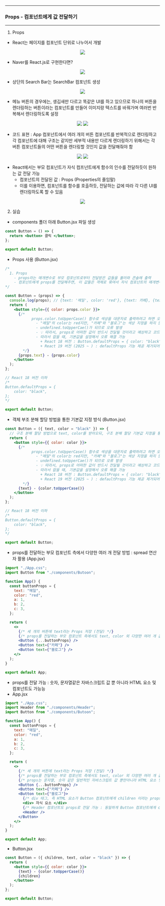 -----
### Props - 컴포넌트에게 값 전달하기
-----
1. Props
  - React는 페이지를 컴포넌트 단위로 나누어서 개발
<div align="center">
<img src="https://github.com/user-attachments/assets/d2483a14-0bfd-410a-b74e-cf5c552426a0">
</div>

  - Naver를 React.js로 구현한다면?
<div align="center">
<img src="https://github.com/user-attachments/assets/4a62fbc9-ae50-41e4-9e00-bd6a02dbcac4">
</div>

  - 상단의 Search Bar는 SearchBar 컴포넌트 생성
<div align="center">
<img src="https://github.com/user-attachments/assets/76242bcf-a91b-4121-9c09-38a657b7ffad">
</div>

  - 메뉴 버튼의 경우에는, 생김새만 다르고 똑같은 UI를 하고 있으므로 하나의 버튼을 렌더링하는 버튼이라는 컴포넌트를 만들어 이미지랑 텍스트를 바꿔가며 여러번 반복해서 렌더링하도록 설정
<div align="center">
<img src="https://github.com/user-attachments/assets/8c1dfd52-a339-4411-b774-bdf27e117f84">
<img src="https://github.com/user-attachments/assets/65ab9cef-3dcb-4424-ae32-23ff9bcf6007">
</div>

  - 코드 표현 : App 컴포넌트에서 여러 개의 버튼 컴포넌트를 반복적으로 렌더링하고 각 컴포넌트에 대해 구조는 같지만 세부적 내용만 다르게 렌더링하기 위해서는 각 버튼 컴포넌트들의 어떤 버튼을 렌더링할 것인지 값을 전달해줘야 함
<div align="center">
<img src="https://github.com/user-attachments/assets/662c2b05-d999-4fd9-b55e-6f7cb44f321cd">
<img src="https://github.com/user-attachments/assets/b6ef9927-deff-4da5-9da3-73dbb749e0f5">
</div>

  - React에서는 부모 컴포넌트가 자식 컴프넌트에게 함수의 인수를 전달하듯이 원하는 값 전달 가능
    + 컴포넌트의 전달된 값 : Props (Properties의 줄임말)
    + 이를 이용하면, 컴포넌트를 함수를 호출하듯, 전달하는 값에 따라 각 다른 UI를 렌더링하도록 할 수 있음
<div align="center">
<img src="https://github.com/user-attachments/assets/6f646885-fe82-48a0-b88a-f06321c3c720">
</div>

2. 실습
  - components 폴더 아래 Button.jsx 파일 생성
```jsx
const Button = () => {
  return <button> 클릭 </button>;
};

export default Button;
```

  - Props 사용 (Button.jsx)
```jsx
/*
  1. Props
    - props라는 매개변수로 부모 컴포넌트로부터 전달받은 값들을 불러와 콘솔에 출력
    - 컴포넌트에게 props를 전달해주면, 이 값들은 객체로 묶여서 자식 컴포넌트의 매개변수로 제공
*/

const Button = (props) => {
  console.log(props); // {text: '메일', color: 'red'}, {text: 카페}, {text: '블로그'} 객체 형태로 저장되어 출력
  return (
    <button style={{ color: props.color }}>
      {/* 
            props.color.toUpperCase() 함수로 색상을 대문자로 출력하려고 하면 오류 발생
              - "메일"의 color는 red지만, "카페"와 "블로그"는 색상 지정을 하지 않았으므로 undefined
              - undefined.toUpperCae()가 되므로 오류 발생
              - 💡 따라서, props로 어떠한 값이 반드시 전달될 것이라고 예상하고 코드 작성은 위험
              - 따라서 없을 때, 기본값을 설정해서 오류 해결 가능 
                + React 18 버전 : Button.defaultProps = { color: "black", }; 같이 기본값 설정 가능
                + React 19 버전 (2025 ~ ) : defaultProps 기능 제공 제거되어, props를 구조 분해 할당 문법을 통해 받아와, 구조분해할당의 기본값을 이용하는 방식 사용
        */}
      {props.text} - {props.color}
    </button>
  );
};

// React 18 버전 이하
/*
Button.defaultProps = {
    color: "black",
};
*/

export default Button;
```

  - 객체 부조 분해 할당 방법을 통한 기본값 지정 방식 (Button.jsx)
```jsx
const Button = ({ text, color = "black" }) => {
  // 구조 분해 할당 방법으로 text, color를 받아오되, 구조 분해 할당 기본값 지정을 통해 color="black"으로 기본값 지정
  return (
    <button style={{ color: color }}>
      {/* 
            props.color.toUpperCase() 함수로 색상을 대문자로 출력하려고 하면 오류 발생
              - "메일"의 color는 red지만, "카페"와 "블로그"는 색상 지정을 하지 않았으므로 undefined
              - undefined.toUpperCae()가 되므로 오류 발생
              - 💡 따라서, props로 어떠한 값이 반드시 전달될 것이라고 예상하고 코드 작성은 위험
              - 따라서 없을 때, 기본값을 설정해서 오류 해결 가능 
                + React 18 버전 : Button.defaultProps = { color: "black", }; 같이 기본값 설정 가능
                + React 19 버전 (2025 ~ ) : defaultProps 기능 제공 제거되어, props를 구조 분해 할당 문법을 통해 받아와, 구조분해할당의 기본값을 이용하는 방식 사용
        */}
      {text} - {color.toUpperCase()}
    </button>
  );
};

// React 18 버전 이하
/*
Button.defaultProps = {
    color: "black",
};
*/

export default Button;
```

  - props를 전달하는 부모 컴포넌트 측에서 다양한 여러 개 전달 방법 : spread 연산자 활용 (App.jsx)
```jsx
import "./App.css";
import Button from "./components/Butoon";

function App() {
  const buttonProps = {
    text: "메일",
    color: "red",
    a: 1,
    b: 2,
    c: 3,
  };

  return (
    <>
      {/* 세 개의 버튼에 text라는 Props 저장 (전달) */}
      {/* props를 전달하는 부모 컴포넌트 측에서도 text, color 외 다양한 여러 개 값을 props로 전달해야 되는 경우, 이 값들을 하나의 객체로 묶어 spread 연산자를 통해 한 번에 전달 가능 */}
      <Button {...buttonProps} />
      <Button text={"카페"} />
      <Button text={"블로그"} />
    </>
  );
}

export default App;
```

  - props를 전달 가능 : 숫자, 문자열같은 자바스크립트 값 뿐 아니라 HTML 요소 및 컴포넌트도 가능능
  - App.jsx
```jsx
import "./App.css";
import Header from "./components/Header";
import Button from "./components/Butoon";

function App() {
  const buttonProps = {
    text: "메일",
    color: "red",
    a: 1,
    b: 2,
    c: 3,
  };

  return (
    <>
      {/* 세 개의 버튼에 text라는 Props 저장 (전달) */}
      {/* props를 전달하는 부모 컴포넌트 측에서도 text, color 외 다양한 여러 개 값을 props로 전달해야 되는 경우, 이 값들을 하나의 객체로 묶어 spread 연산자를 통해 한 번에 전달 가능 */}
      {/* props는 문자열, 숫자 같은 일반적인 자바스크립트 값 뿐만아니라 HTML 요소 및 React 컴포넌트도 전달 가능 */}
      <Button {...buttonProps} />
      <Button text={"카페"} />
      <Button text={"블로그"}>
        {/* div 태그, 즉 HTML 요소가 Button 컴포넌트에게 children 이라는 props로 자동 전달 */}
        <div> 자식 요소 </div>
        {/* Header 컴포넌트도 props로 전달 가능 : 동일하게 Button 컴포넌트에게 children이라는 props로 전달 */}
        <Header />
      </Button>
    </>
  );
}

export default App;
```
  - Button.jsx
```jsx
const Button = ({ children, text, color = "black" }) => {
  return (
    <button style={{ color: color }}>
      {text} - {color.toUpperCase()}
      {children}
    </button>
  );
};

export default Button;
```
